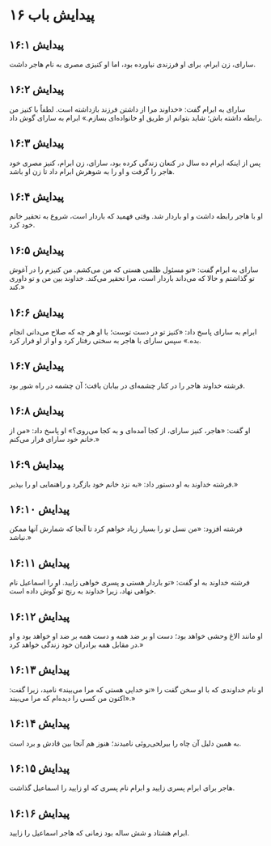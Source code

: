 # پیدایش باب ۱۶

## پیدایش ۱۶:۱
سارای، زن ابرام، برای او فرزندی نیاورده بود، اما او کنیزی مصری به نام هاجر داشت.

## پیدایش ۱۶:۲
سارای به ابرام گفت: «خداوند مرا از داشتن فرزند بازداشته است. لطفاً با کنیز من رابطه داشته باش؛ شاید بتوانم از طریق او خانواده‌ای بسازم.» ابرام به سارای گوش داد.

## پیدایش ۱۶:۳
پس از اینکه ابرام ده سال در کنعان زندگی کرده بود، سارای، زن ابرام، کنیز مصری خود هاجر را گرفت و او را به شوهرش ابرام داد تا زن او باشد.

## پیدایش ۱۶:۴
او با هاجر رابطه داشت و او باردار شد. وقتی فهمید که باردار است، شروع به تحقیر خانم خود کرد.

## پیدایش ۱۶:۵
سارای به ابرام گفت: «تو مسئول ظلمی هستی که من می‌کشم. من کنیزم را در آغوش تو گذاشتم و حالا که می‌داند باردار است، مرا تحقیر می‌کند. خداوند بین من و تو داوری کند.»

## پیدایش ۱۶:۶
ابرام به سارای پاسخ داد: «کنیز تو در دست توست؛ با او هر چه که صلاح می‌دانی انجام بده.» سپس سارای با هاجر به سختی رفتار کرد و او از او فرار کرد.

## پیدایش ۱۶:۷
فرشته خداوند هاجر را در کنار چشمه‌ای در بیابان یافت؛ آن چشمه در راه شور بود.

## پیدایش ۱۶:۸
او گفت: «هاجر، کنیز سارای، از کجا آمده‌ای و به کجا می‌روی؟» او پاسخ داد: «من از خانم خود سارای فرار می‌کنم.»

## پیدایش ۱۶:۹
فرشته خداوند به او دستور داد: «به نزد خانم خود بازگرد و راهنمایی او را بپذیر.»

## پیدایش ۱۶:۱۰
فرشته افزود: «من نسل تو را بسیار زیاد خواهم کرد تا آنجا که شمارش آنها ممکن نباشد.»

## پیدایش ۱۶:۱۱
فرشته خداوند به او گفت: «تو باردار هستی و پسری خواهی زایید. او را اسماعیل نام خواهی نهاد، زیرا خداوند به رنج تو گوش داده است.

## پیدایش ۱۶:۱۲
او مانند الاغ وحشی خواهد بود؛ دست او بر ضد همه و دست همه بر ضد او خواهد بود و او در مقابل همه برادران خود زندگی خواهد کرد.»

## پیدایش ۱۶:۱۳
او نام خداوندی که با او سخن گفت را «تو خدایی هستی که مرا می‌بیند» نامید، زیرا گفت: «اکنون من کسی را دیده‌ام که مرا می‌بیند.»

## پیدایش ۱۶:۱۴
به همین دلیل آن چاه را بیرلحی‌روئی نامیدند؛ هنوز هم آنجا بین قادش و برد است.

## پیدایش ۱۶:۱۵
هاجر برای ابرام پسری زایید و ابرام نام پسری که او زایید را اسماعیل گذاشت.

## پیدایش ۱۶:۱۶
ابرام هشتاد و شش ساله بود زمانی که هاجر اسماعیل را زایید.
